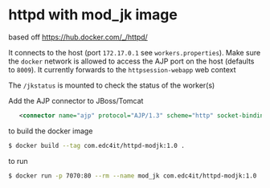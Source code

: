# httpd with mod_jk image

based off https://hub.docker.com/_/httpd/

It connects to the host (port `172.17.0.1` see `workers.properties`). Make sure the `docker` network is allowed to access 
the AJP port on the host (defaults to `8009`). It currently forwards to the `httpsession-webapp` web context

The `/jkstatus` is mounted to check the status of the worker(s)

Add the AJP connector to JBoss/Tomcat

```xml
   <connector name="ajp" protocol="AJP/1.3" scheme="http" socket-binding="ajp"/>
```

to build the docker image

```bash
$ docker build --tag com.edc4it/httpd-modjk:1.0 .
```

to run 

```bash
$ docker run -p 7070:80 --rm --name mod_jk com.edc4it/httpd-modjk:1.0
```

